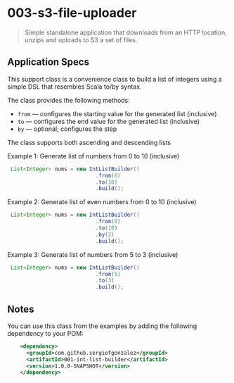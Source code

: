 # 003-s3-file-uploader
> Simple standalone application that downloads from an HTTP location, unzips and uploads to S3 a set of files.

## Application Specs
This support class is a convenience class to build a list of integers using a simple DSL that resembles Scala to/by syntax.

The class provides the following methods:
+ `from` &mdash; configures the starting value for the generated list (inclusive)
+ `to` &mdash; configures the end value for the generated list (inclusive)
+ `by` &mdash; optional; configures the step

The class supports both ascending and descending lists

Example 1: Generate list of numbers from 0 to 10 (inclusive)
```java
 List<Integer> nums = new IntListBuilder()
                            .from(0)
                            .to(10)
                            .build();
```

Example 2: Generate list of even numbers from 0 to 10 (inclusive)
```java
 List<Integer> nums = new IntListBuilder()
                            .from(0)
                            .to(10)
                            .by(2)
                            .build();
```

Example 3: Generate list of numbers from 5 to 3 (inclusive)
```java
 List<Integer> nums = new IntListBuilder()
                            .from(5)
                            .to(3)
                            .build();
```


## Notes
You can use this class from the examples by adding the following dependency to your POM:
```xml
    <dependency>
      <groupId>com.github.sergiofgonzalez</groupId>
      <artifactId>001-int-list-builder</artifactId>
      <version>1.0.0-SNAPSHOT</version>
    </dependency>
```
